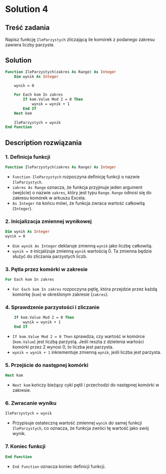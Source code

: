 # Solution 4

## Treść zadania

Napisz funkcję `IleParzystych` zliczającą ile komórek z podanego zakresu zawiera liczby parzyste.

## Solution

```vb
Function IleParzystych(zakres As Range) As Integer
    Dim wynik As Integer
    
    wynik = 0

    For Each kom In zakres
        If kom.Value Mod 2 = 0 Then
            wynik = wynik + 1
        End If
    Next kom
    
    IleParzystych = wynik
End Function
```

## Description rozwiązania

### 1. Definicja funkcji

```vb
Function IleParzystych(zakres As Range) As Integer
```

- `Function IleParzystych` rozpoczyna definicję funkcji o nazwie `IleParzystych`.
- `zakres As Range` oznacza, że funkcja przyjmuje jeden argument (wejście) o nazwie `zakres`, który jest typu `Range`. `Range` odnosi się do zakresu komórek w arkuszu Excela.
- `As Integer` na końcu mówi, że funkcja zwraca wartość całkowitą (`Integer`).

### 2. Inicjalizacja zmiennej wynikowej

```vb
Dim wynik As Integer
wynik = 0
```

- `Dim wynik As Integer` deklaruje zmienną `wynik` jako liczbę całkowitą.
- `wynik = 0` inicjalizuje zmienną `wynik` wartością 0. Ta zmienna będzie służyć do zliczania parzystych liczb.

### 3. Pętla przez komórki w zakresie

```vb
For Each kom In zakres
```

- `For Each kom In zakres` rozpoczyna pętlę, która przejdzie przez każdą komórkę (`kom`) w określonym zakresie (`zakres`).

### 4. Sprawdzenie parzystości i zliczanie

```vb
    If kom.Value Mod 2 = 0 Then
        wynik = wynik + 1
    End If
```

- `If kom.Value Mod 2 = 0 Then` sprawdza, czy wartość w komórce (`kom.Value`) jest liczbą parzystą. Jeśli reszta z dzielenia wartości komórki przez 2 wynosi 0, to liczba jest parzysta.
- `wynik = wynik + 1` inkrementuje zmienną `wynik`, jeśli liczba jest parzysta.

### 5. Przejście do następnej komórki

```vb
Next kom
```

- `Next kom` kończy bieżący cykl pętli i przechodzi do następnej komórki w zakresie.

### 6. Zwracanie wyniku

```vb
IleParzystych = wynik
```

- Przypisuje ostateczną wartość zmiennej `wynik` do samej funkcji `IleParzystych`, co oznacza, że funkcja zwróci tę wartość jako swój wynik.

### 7. Koniec funkcji

```vb
End Function
```

- `End Function` oznacza koniec definicji funkcji.

